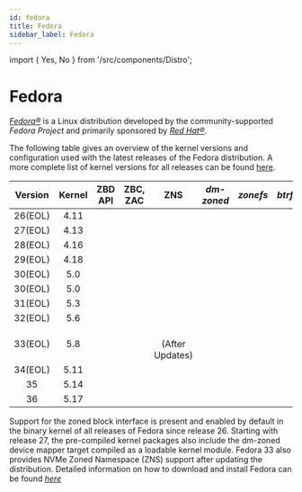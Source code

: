 ```yaml
---
id: fedora
title: Fedora
sidebar_label: Fedora
---
```


import {
Yes,
No
} from '/src/components/Distro';

# Fedora

*<a href="https://getfedora.org" target="_blank">Fedora&reg;</a>* is a Linux
distribution developed by the community-supported *Fedora Project* and primarily
sponsored by *<a href="https://www.redhat.com" target="_blank"> Red
Hat&reg;</a>*.

The following table gives an overview of the kernel versions and configuration
used with the latest releases of the Fedora distribution. A more complete list
of kernel versions for all releases can be found <a
href="https://en.wikipedia.org/wiki/Fedora_(operating_system)"
target="_blank">here</a>.

<center>

|Version|Kernel|ZBD API|ZBC, ZAC|ZNS|*dm-zoned*|*zonefs*|*btrfs*|
|:-----:|:----:|:-----:|:------:|:----:|:--------:|:----:|:--------:| 
|26(EOL)|4.11|<Yes/>|<Yes/>|<No/> |<No/>|<No/> |<No/>|
|27(EOL)|4.13|<Yes/>|<Yes/>|<No/> |<Yes/>|<No/> |<No/>|
|28(EOL)|4.16|<Yes/>|<Yes/>|<No/> |<Yes/>|<No/> |<No/>|
|29(EOL)|4.18|<Yes/>|<Yes/>|<No/> |<Yes/>|<No/> |<No/>|
|30(EOL)|5.0|<Yes/>|<Yes/>|<No/> |<Yes/>|<No/> |<No/>|
|30(EOL)|5.0|<Yes/>|<Yes/>|<No/> |<Yes/>|<No/> |<No/>|
|31(EOL)|5.3|<Yes/>|<Yes/>|<No/> |<Yes/>|<No/> |<No/>|
|32(EOL)|5.6|<Yes/>|<Yes/>|<No/> |<Yes/>|<No/> |<No/>|
|33(EOL)|5.8|<Yes/>|<Yes/>|<Yes/> <br/> (After Updates) |<Yes/>|<No/> |<No/>|
|34(EOL)|5.11|<Yes/>|<Yes/>|<Yes/> |<Yes/>|<Yes/> |<No/>|
|35|5.14|<Yes/>|<Yes/>|<Yes/> |<Yes/>|<Yes/> |<Yes/>|
|36|5.17|<Yes/>|<Yes/>|<Yes/> |<Yes/>|<Yes/> |<Yes/>|

</center>

Support for the zoned block interface is present and enabled by default in the
binary kernel of all releases of Fedora since release 26. Starting with release
27, the pre-compiled kernel packages also include the dm-zoned device mapper
target compiled as a loadable kernel module. Fedora 33 also provides NVMe Zoned
Namespace (ZNS) support after updating the distribution. Detailed information on
how to download and install Fedora can be found *<a
href="https://docs.fedoraproject.org/en-US/fedora/f33/install-guide/"
target="_blank">here</a>*
